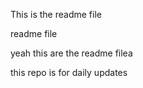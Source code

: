 This is the readme file


readme file 


yeah this are the readme filea

this repo is for daily updates 